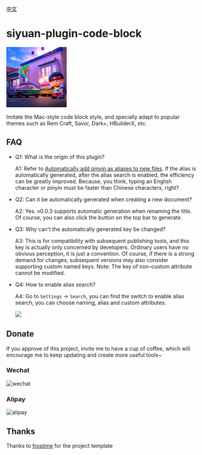 [中文](README_zh_CN.md)

# siyuan-plugin-code-block

<img src="./icon.png" width="160" height="160" alt="icon">

Imitate the Mac-style code block style, and specially adapt to popular themes such as Rem Craft, Savor, Dark+, HBuilderX, etc.️

## FAQ

* Q1: What is the origin of this plugin?

  A1: Refer to [Automatically add pinyin as aliases to new files](https://github.com/siyuan-note/siyuan/issues/8396). If the alias is automatically generated, after the alias search is enabled, the efficiency can be greatly improved. Because, you think, typing an English character or pinyin must be faster than Chinese characters, right?

* Q2: Can it be automatically generated when creating a new document?

  A2: Yes. v0.0.3 supports automatic generation when renaming the title. Of course, you can also click the button on the top bar to generate.

* Q3: Why can't the automatically generated key be changed?

  A3: This is for compatibility with subsequent publishing tools, and this key is actually only concerned by developers. Ordinary users have no obvious perception, it is just a convention. Of course, if there is a strong demand for changes, subsequent versions may also consider supporting custom named keys. Note: The key of non-custom attribute cannot be modified.

* Q4: How to enable alias search?

  A4: Go to `Settings` -> `Search`, you can find the switch to enable alias search, you can choose naming, alias and custom attributes.

  ![](./assets/slug-setting.png)

## Donate

If you approve of this project, invite me to have a cup of coffee, which will encourage me to keep updating and create
more useful tools~

### Wechat

<div>
<img src="https://static-rs-terwer.oss-cn-beijing.aliyuncs.com/donate/wechat.jpg" alt="wechat" style="width:280px;height:375px;" />
</div>

### Alipay

<div>
<img src="https://static-rs-terwer.oss-cn-beijing.aliyuncs.com/donate/alipay.jpg" alt="alipay" style="width:280px;height:375px;" />
</div>

## Thanks

Thanks to [frostime](https://github.com/siyuan-note/plugin-sample-vite-svelte) for the project template